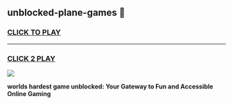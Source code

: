 
## unblocked-plane-games 👋
<h3>
<a href="https://premium.freeplayer.one?title=unblocked-plane-games&ref=14F">CLICK TO PLAY</a></h3>
<hr>

<h3>
<a href="https://premium.freeplayer.one?title=unblocked-plane-games&ref=14F">CLICK 2 PLAY</a>
  
</h3>

<a href="https://premium.freeplayer.one?title=unblocked-plane-games&ref=12F/"><img src="https://clearcache.store/games.png"></a>


**worlds hardest game unblocked: Your Gateway to Fun and Accessible Online Gaming**
